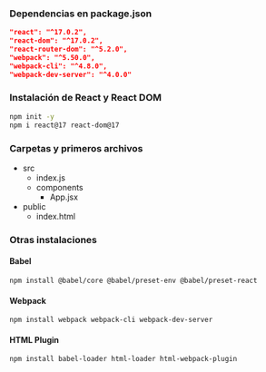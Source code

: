 ### Dependencias en package.json

```json
"react": "^17.0.2",
"react-dom": "^17.0.2",
"react-router-dom": "^5.2.0",
"webpack": "^5.50.0",
"webpack-cli": "^4.8.0",
"webpack-dev-server": "^4.0.0"
```

### Instalación de React y React DOM

```bash
npm init -y
npm i react@17 react-dom@17
```

### Carpetas y primeros archivos
- src
  - index.js
  - components
    - App.jsx
- public
  - index.html

### Otras instalaciones

#### Babel
```
npm install @babel/core @babel/preset-env @babel/preset-react
```
#### Webpack
```
npm install webpack webpack-cli webpack-dev-server 
```

#### HTML Plugin
```
npm install babel-loader html-loader html-webpack-plugin
```